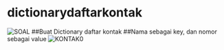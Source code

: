 # dictionarydaftarkontak
![SOAL](https://user-images.githubusercontent.com/118960008/205059288-c75e77d6-76f9-4e3e-8d7c-24a950ef71dc.png)
##Buat Dictionary daftar kontak
##Nama sebagai key, dan nomor sebagai value
![KONTAK0](https://user-images.githubusercontent.com/118960008/205059522-8021cd89-427d-40f4-9860-ec3243e36283.png)
